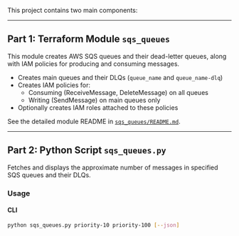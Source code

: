 
This project contains two main components:

---

## Part 1: Terraform Module `sqs_queues`

This module creates AWS SQS queues and their dead-letter queues, along with IAM policies for producing and consuming messages.

- Creates main queues and their DLQs (`queue_name` and `queue_name-dlq`)
- Creates IAM policies for:
  - Consuming (ReceiveMessage, DeleteMessage) on all queues
  - Writing (SendMessage) on main queues only
- Optionally creates IAM roles attached to these policies

See the detailed module README in [`sqs_queues/README.md`](sqs_queues/README.md).

---

## Part 2: Python Script `sqs_queues.py`

Fetches and displays the approximate number of messages in specified SQS queues and their DLQs.

### Usage

#### CLI

```bash
python sqs_queues.py priority-10 priority-100 [--json]
